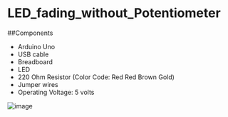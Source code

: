 # LED_fading_without_Potentiometer

##Components
- Arduino Uno 
- USB cable 
- Breadboard 
- LED 
- 220 Ohm Resistor (Color Code: Red Red Brown Gold) 
- Jumper wires
- Operating Voltage: 5 volts

![image](https://user-images.githubusercontent.com/86805669/196788583-df705829-8580-4fc4-9413-10570b7a8096.png)
